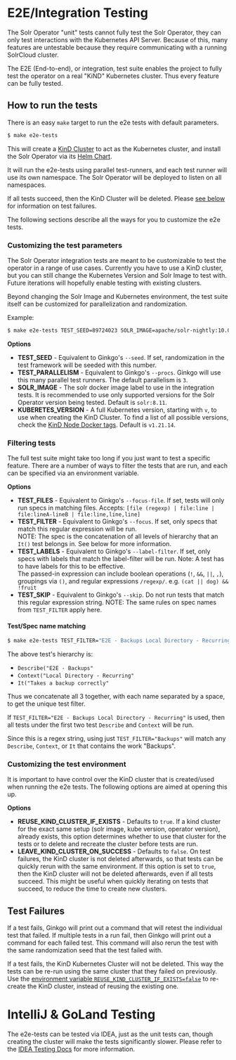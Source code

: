 # E2E/Integration Testing

The Solr Operator "unit" tests cannot fully test the Solr Operator, they can only test interactions with the Kubernetes API Server.
Because of this, many features are untestable because they require communicating with a running SolrCloud cluster.

The E2E (End-to-end), or integration, test suite enables the project to fully test the operator on a real "KiND" Kubernetes cluster.
Thus every feature can be fully tested.

## How to run the tests

There is an easy `make` target to run the e2e tests with default parameters.

```bash
$ make e2e-tests
```

This will create a [KinD Cluster](https://kind.sigs.k8s.io/) to act as the Kubernetes cluster,
and install the Solr Operator via its [Helm Chart](../helm/solr-operator).

It will run the e2e-tests using parallel test-runners, and each test runner will use its own namespace.
The Solr Operator will be deployed to listen on all namespaces.

If all tests succeed, then the KinD Cluster will be deleted.
Please [see below](#test-failures) for information on test failures.

The following sections describe all the ways for you to customize the e2e tests.

### Customizing the test parameters

The Solr Operator integration tests are meant to be customizable to test the operator in a range of use cases.
Currently you have to use a KinD cluster, but you can still change the Kubernetes Version and Solr Image to test with.
Future iterations will hopefully enable testing with existing clusters.

Beyond changing the Solr Image and Kubernetes environment, the test suite itself can be customized
for parallelization and randomization.

Example:
```bash
$ make e2e-tests TEST_SEED=89724023 SOLR_IMAGE=apache/solr-nightly:10.0.0-SNAPSHOT KUBERNETES_VERSION=v1.26.4
```

**Options**
- **TEST_SEED** - Equivalent to Ginkgo's `--seed`.
  If set, randomization in the test framework will be seeded with this number.
- **TEST_PARALLELISM** - Equivalent to Ginkgo's `--procs`.
  Ginkgo will use this many parallel test runners.
  The default parallelism is `3`.
- **SOLR_IMAGE** - The solr docker image label to use in the integration tests.
  It is recommended to use only supported versions for the Solr Operator version being tested.
  Default is `solr:8.11`.
- **KUBERETES_VERSION** - A full Kubernetes version, starting with `v`, to use when creating the KinD Cluster.
  To find a list of all possible versions, check the [KinD Node Docker tags](https://hub.docker.com/r/kindest/node/tags).
  Default is `v1.21.14`.

### Filtering tests

The full test suite might take too long if you just want to test a specific feature.
There are a number of ways to filter the tests that are run, and each can be specified via an environment variable.

**Options**
- **TEST_FILES** - Equivalent to Ginkgo's `--focus-file`.
  If set, tests will only run specs in matching files.
  Accepts: `[file (regexp) | file:line | file:lineA-lineB | file:line,line,line]`
- **TEST_FILTER** - Equivalent to Ginkgo's `--focus`.
  If set, only specs that match this regular expression will be run.  
  NOTE: The spec is the concatenation of all levels of hierarchy that an `It()` test belongs in.
  See below for more information.
- **TEST_LABELS** - Equivalent to Ginkgo's `--label-filter`.
  If set, only specs with labels that match the label-filter will be run.
  Note: A test has to have labels for this to be effective.  
  The passed-in expression can include boolean operations (`!`, `&&`, `||`, `,`),
  groupings via `()`, and regular expressions `/regexp/`.  e.g. `(cat || dog) && !fruit`
- **TEST_SKIP** - Equivalent to Ginkgo's `--skip`.
  Do not run tests that match this regular expression string.
  NOTE: The same rules on spec names from `TEST_FILTER` apply here.

#### Test/Spec name matching

```bash
$ make e2e-tests TEST_FILTER="E2E - Backups Local Directory - Recurring Takes a backup correctly"
```

The above test's hierarchy is:
- `Describe("E2E - Backups"`
- `Context("Local Directory - Recurring"`
- `It("Takes a backup correctly"`

Thus we concatenate all 3 together, with each name separated by a space, to get the unique test filter.

If `TEST_FILTER="E2E - Backups Local Directory - Recurring"` is used, then
all tests under the first two test `Describe` and `Context` will be run.

Since this is a regex string, using just `TEST_FILTER="Backups"` will match any `Describe`, `Context`, or `It`
that contains the work "Backups".

### Customizing the test environment

It is important to have control over the KinD cluster that is created/used when running the e2e tests.
The following options are aimed at opening this up.

**Options**
- **REUSE_KIND_CLUSTER_IF_EXISTS** - Defaults to `true`.
  If a kind cluster for the exact same setup (solr image, kube version, operator version),
  already exists, this option determines whether to use that cluster for the tests or to delete and recreate
  the cluster before tests are run.
- **LEAVE_KIND_CLUSTER_ON_SUCCESS** - Defaults to `false`.
  On test failures, the KinD cluster is not deleted afterwards, so that tests can be quickly rerun with the same environment.
  If this option is set to `true`, then the KinD cluster will not be deleted afterwards, even if all tests succeed.
  This might be useful when quickly iterating on tests that succeed, to reduce the time to create new clusters.

## Test Failures

If a test fails, Ginkgo will print out a command that will retest the individual test that failed.
If multiple tests in a run fail, then Ginkgo will print out a command for each failed test.
This command will also rerun the test with the same randomization seed that the test failed with.

If a test fails, the KinD Kubernetes Cluster will not be deleted.
This way the tests can be re-run using the same cluster that they failed on previously.
Use the [environment variable `REUSE_KIND_CLUSTER_IF_EXISTS=false`](#customizing-the-test-environment) to re-create the KinD cluster,
instead of reusing the existing one.

# IntelliJ & GoLand Testing

The e2e-tests can be tested via IDEA, just as the unit tests can,
though creating the cluster will make the tests significantly slower.
Please refer to the [IDEA Testing Docs](idea-tests.md) for more information.
